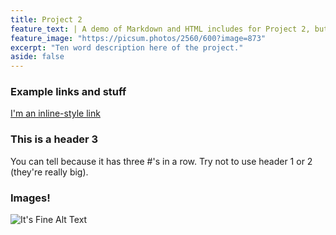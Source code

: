 ```yaml
---
title: Project 2
feature_text: | A demo of Markdown and HTML includes for Project 2, but put your description here
feature_image: "https://picsum.photos/2560/600?image=873"
excerpt: "Ten word description here of the project."
aside: false
---
```


### Example links and stuff
[I'm an inline-style link](https://www.google.com)

### This is a header 3
You can tell because it has three \#'s in a row. Try not to use header 1 or 2 (they're really big).

### Images!

![It's Fine Alt Text](itsfine.gif)
